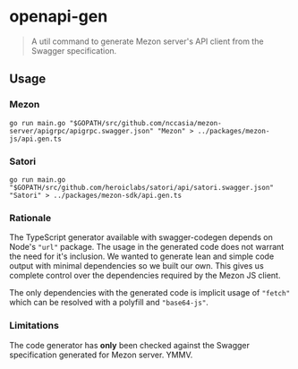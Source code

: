 openapi-gen
===========

> A util command to generate Mezon server's API client from the Swagger specification.

## Usage

### Mezon

```shell
go run main.go "$GOPATH/src/github.com/nccasia/mezon-server/apigrpc/apigrpc.swagger.json" "Mezon" > ../packages/mezon-js/api.gen.ts
```

### Satori

```shell
go run main.go "$GOPATH/src/github.com/heroiclabs/satori/api/satori.swagger.json" "Satori" > ../packages/mezon-sdk/api.gen.ts
```

### Rationale

The TypeScript generator available with swagger-codegen depends on Node's `"url"` package. The usage in the generated code does not warrant the need for it's inclusion. We wanted to generate lean and simple code output with minimal dependencies so we built our own. This gives us complete control over the dependencies required by the Mezon JS client.

The only dependencies with the generated code is implicit usage of `"fetch"` which can be resolved with a polyfill and `"base64-js"`.

### Limitations

The code generator has __only__ been checked against the Swagger specification generated for Mezon server. YMMV.
